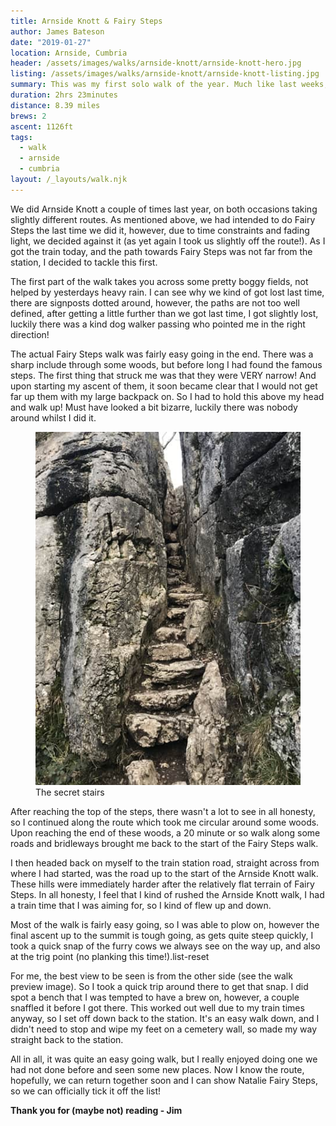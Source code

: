 ```yaml
---
title: Arnside Knott & Fairy Steps
author: James Bateson
date: "2019-01-27"
location: Arnside, Cumbria
header: /assets/images/walks/arnside-knott/arnside-knott-hero.jpg
listing: /assets/images/walks/arnside-knott/arnside-knott-listing.jpg
summary: This was my first solo walk of the year. Much like last weeks, it was one we had planned to do previously, but turned back on. So I was determined to get around the full thing today.
duration: 2hrs 23minutes
distance: 8.39 miles
brews: 2
ascent: 1126ft
tags:
  - walk
  - arnside
  - cumbria
layout: /_layouts/walk.njk
---
```


We did Arnside Knott a couple of times last year, on both occasions taking slightly different routes. As mentioned above, we had intended to do Fairy Steps the last time we did it, however, due to time constraints and fading light, we decided against it (as yet again I took us slightly off the route!). As I got the train today, and the path towards Fairy Steps was not far from the station, I decided to tackle this first.

The first part of the walk takes you across some pretty boggy fields, not helped by yesterdays heavy rain. I can see why we kind of got lost last time, there are signposts dotted around, however, the paths are not too well defined, after getting a little further than we got last time, I got slightly lost, luckily there was a kind dog walker passing who pointed me in the right direction!

<div class="lg:flex">
    <p class="lg:flex-1 lg:mr-6">The actual Fairy Steps walk was fairly easy going in the end. There was a sharp include through some woods, but before long I had found the famous steps. The first thing that struck me was that they were VERY narrow! And upon starting my ascent of them, it soon became clear that I would not get far up them with my large backpack on. So I had to hold this above my head and walk up! Must have looked a bit bizarre, luckily there was nobody around whilst I did it.</p>
    <figure class="lg:flex-1">
    <img src="/assets/images/walks/arnside-knott/arnside-knott-content-1.jpg" class="rounded mt-6 lg:mt-0" alt="Image of the Fairy Steps, showing how narrow they are!">
    <figcaption class="text-xs">The secret stairs</figcaption>
    </figure>
</div>

After reaching the top of the steps, there wasn't a lot to see in all honesty, so I continued along the route which took me circular around some woods. Upon reaching the end of these woods, a 20 minute or so walk along some roads and bridleways brought me back to the start of the Fairy Steps walk.

I then headed back on myself to the train station road, straight across from where I had started, was the road up to the start of the Arnside Knott walk. These hills were immediately harder after the relatively flat terrain of Fairy Steps. In all honesty, I feel that I kind of rushed the Arnside Knott walk, I had a train time that I was aiming for, so I kind of flew up and down.

Most of the walk is fairly easy going, so I was able to plow on, however the final ascent up to the summit is tough going, as gets quite steep quickly, I took a quick snap of the furry cows we always see on the way up, and also at the trig point (no planking this time!).list-reset

For me, the best view to be seen is from the other side (see the walk preview image). So I took a quick trip around there to get that snap. I did spot a bench that I was tempted to have a brew on, however, a couple snaffled it before I got there. This worked out well due to my train times anyway, so I set off down back to the station. It's an easy walk down, and I didn't need to stop and wipe my feet on a cemetery wall, so made my way straight back to the station.

All in all, it was quite an easy going walk, but I really enjoyed doing one we had not done before and seen some new places. Now I know the route, hopefully, we can return together soon and I can show Natalie Fairy Steps, so we can officially tick it off the list!

**Thank you for (maybe not) reading - Jim**
